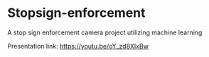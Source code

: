 # Stopsign-enforcement
A stop sign enforcement camera project utilizing machine learning

Presentation link: https://youtu.be/oY_zd8XIxBw
